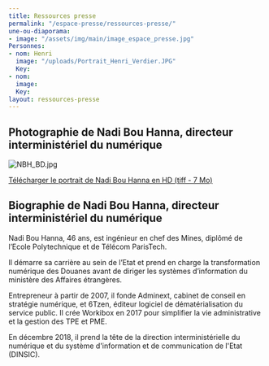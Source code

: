 ```yaml
---
title: Ressources presse
permalink: "/espace-presse/ressources-presse/"
une-ou-diaporama:
- image: "/assets/img/main/image_espace_presse.jpg"
Personnes:
- nom: Henri
  image: "/uploads/Portrait_Henri_Verdier.JPG"
  Key: 
- nom: 
  image: 
  Key: 
layout: ressources-presse
---
```


## Photographie de Nadi Bou Hanna, directeur interministériel du numérique
![NBH_BD.jpg](/uploads/NBH_BD.jpg)

[Télécharger le portrait de Nadi Bou Hanna en HD (tiff - 7 Mo)](/uploads/Portrait_Henri_Verdier.JPG)

## Biographie de Nadi Bou Hanna, directeur interministériel du numérique

Nadi Bou Hanna, 46 ans, est ingénieur en chef des Mines, diplômé de l’Ecole Polytechnique et de Télécom ParisTech.

Il démarre sa carrière au sein de l’Etat et prend en charge la transformation numérique des Douanes avant de diriger les systèmes d’information du ministère des Affaires étrangères.

Entrepreneur à partir de 2007, il fonde Adminext, cabinet de conseil en stratégie numérique, et 6Tzen, éditeur logiciel de dématérialisation du service public. Il crée Workibox en 2017 pour simplifier la vie administrative et la gestion des TPE et PME. 

En décembre 2018, il prend la tête de la direction interministérielle du numérique et du système d'information et de communication de l'Etat (DINSIC).